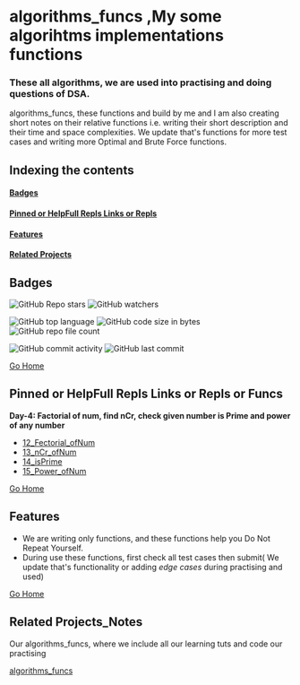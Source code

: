 # <h1 id="algorithms_funcs"> algorithms_funcs ,My some algorihtms implementations functions</h1>
### These all algorithms, we are used into practising and doing questions of DSA.
algorithms_funcs, these functions and build by me and I am also creating short notes on their relative functions i.e. writing their short description and their time and space complexities. We update that's functions for more test cases and writing more Optimal and Brute Force functions.

## Indexing the contents
####   <p><a href="#badges" >Badges</a></p>
####   <p><a href="#pinned" >Pinned or HelpFull Repls Links or Repls</a></p>
####   <p><a href="#features" >Features</a></p>
####   <p><a href="#relatedProjects" >Related Projects</a></p>

## <h2 id="badges" >Badges </h2>


![GitHub Repo stars](https://img.shields.io/github/stars/Nik4Furi/algorithms_funcs?style=social) ![GitHub watchers](https://img.shields.io/github/watchers/Nik4Furi/algorithms_funcs?style=social)

![GitHub top language](https://img.shields.io/github/languages/top/Nik4Furi/algorithms_funcs)   ![GitHub code size in bytes](https://img.shields.io/github/languages/code-size/Nik4Furi/algorithms_funcs?style=flat-square) ![GitHub repo file count](https://img.shields.io/github/directory-file-count/Nik4Furi/algorithms_funcs) 

![GitHub commit activity](https://img.shields.io/github/commit-activity/m/Nik4Furi/algorithms_funcs)   ![GitHub last commit](https://img.shields.io/github/last-commit/Nik4Furi/algorithms_funcs)

<a href="#algorithms_funcs">Go Home </a>


## <h2 id="pinned" >Pinned or HelpFull Repls Links or Repls or Funcs </h2>

**Day-4: Factorial of num, find nCr, check given number is Prime and power of any number** 
- <a href="https://github.com/Nik4Furi/algorithms_funcs/blob/master/12_Fectorial_ofNum"> 12_Fectorial_ofNum </a> 
- <a href="https://github.com/Nik4Furi/algorithms_funcs/blob/master/13_nCr_ofNum"> 13_nCr_ofNum </a> 
- <a href="https://github.com/Nik4Furi/algorithms_funcs/blob/master/14_isPrime"> 14_isPrime </a> 
- <a href="https://github.com/Nik4Furi/algorithms_funcs/blob/master/15_Power_ofNum"> 15_Power_ofNum </a> 

<a href="#algorithms_funcs">Go Home </a>


## <h2 id="features">Features </h2>

- We are writing only functions, and these functions help you Do Not Repeat Yourself.
- During use these functions, first check all test cases then submit( We update that's functionality or adding *edge cases* during practising and used)

<a href="#algorithms_funcs">Go Home </a>



## <h2 id="relatedProjects" >Related Projects_Notes </h2>

Our algorithms_funcs, where we include all our learning tuts and code our practising

[algorithms_funcs](https://github.com/Nik4Furi/algorithms_funcs)